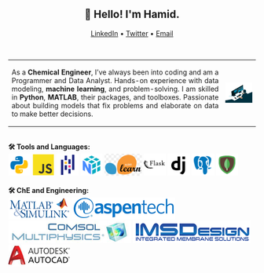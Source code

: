 <h2 align="center">👋 Hello! I'm Hamid.</h2>
<p align="center">
  <a href="https://www.linkedin.com/in/ahadiyanhr">LinkedIn</a> •
  <a href="https://twitter.com/ahadiyanhr">Twitter</a> •
  <a href="mailto:ahadiyanhr@gmail.com">Email</a>
</p><br>
<table>
  <tr>
    <td><p align="justify">
      As a <b>Chemical Engineer</b>, I’ve always been into coding and am a Programmer and Data Analyst. Hands-on experience with data modeling, <b>machine learning</b>, and problem-solving. I am skilled in <b>Python</b>, <b>MATLAB</b>, their packages, and toolboxes. Passionate about building models that fix problems and elaborate on data to make better decisions.
    </p></td>
  <td><p align="center">
    <img align="center" alt="GIF" src="https://github.com/ahadiyanhr/ahadiyanhr/blob/main/code.gif?raw=true" width = "350" />
    </p></td>
  </tr>
</table>
<br>
<b>🛠️ Tools and Languages:</b>
<br/>
<a href="https://www.python.org" title="Python"><img src="icons/python.svg" alt="python" height="45"/></a>
<a href="https://www.javascript.com" title="JavaScript"><img src="icons/javascript.jpg" alt="javascript" height="45"/></a>
<a href="https://pandas.pydata.org" title="Pandas"><img src="icons/pandas.svg" alt="pandas" height="45"/></a>
<a href="https://numpy.org" title="Numpy"><img src="icons/numpy.svg" alt="numpy" height="45"/></a>
<a href="https://scikit-learn.org" title="Scikit-Learn"><img src="icons/scikit-learn.png" alt="scikit-learn" height="45"/></a>
<a href="https://flask.palletsprojects.com" title="flask"><img src="icons/flask.svg" alt="flask" height="45"/></a>
<a href="https://www.djangoproject.com" title="Django"><img src="icons/django.svg" alt="django" height="45"/></a>
<a href="https://www.postgresql.org" title="PostgreSQL"><img src="icons/postgresql.svg" alt="postgresql" height="45"/></a>
<a href="https://www.mongodb.com" title="MongoDB"><img src="icons/mongodb.svg" alt="mongodb" height="45"/></a>
<br><br>
<b>🛠️ ChE and Engineering:</b>
<br/>
<a href="https://www.mathworks.com/products/matlab.html" title="Matlab"><img src="icons/matlab-simulink.png" alt="matlab" height="45"/></a>
<a href="https://www.aspentech.com" title="Aspen"><img src="icons/aspentech.png" alt="aspen" height="45"/></a>
<a href="https://www.comsol.com" title="Comsol"><img src="icons/comsol-multiphysics.png" alt="comsol" height="45"/></a>
<a href="https://membranes.com/solutions/software-imsdesign" title="IMSDesign"><img src="icons/imsdesign.png" alt="imsdesign" height="45"/></a>
<a href="https://www.autodesk.com/products/autocad" title="AutoCad"><img src="icons/autocad.png" alt="autocad" height="45"/></a>

